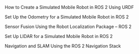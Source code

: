 How to Create a Simulated Mobile Robot in ROS 2 Using URDF

Set Up the Odometry for a Simulated Mobile Robot in ROS 2

Sensor Fusion Using the Robot Localization Package – ROS 2

Set Up LIDAR for a Simulated Mobile Robot in ROS 2

Navigation and SLAM Using the ROS 2 Navigation Stack

